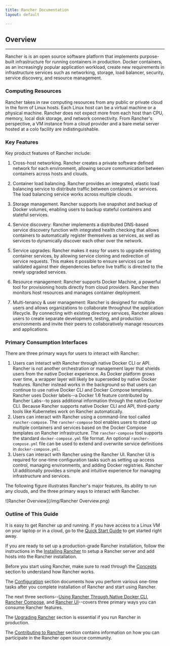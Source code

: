 ```yaml
---
title: Rancher Documentation
layout: default

---
```


## Overview
---

Rancher is is an open source software platform that implements purpose-built infrastructure for running containers in production. Docker containers, as an increasingly popular application workload, create new requirements in infrastructure services such as networking, storage, load balancer, security, service discovery, and resource management.

### Computing Resources

Rancher takes in raw computing resources from any public or private cloud in the form of Linux hosts. Each Linux host can be a virtual machine or a physical machine. Rancher does not expect more from each host than CPU, memory, local disk storage, and network connectivity. From Rancher's perspective, a VM instance from a cloud provider and a bare metal server hosted at a colo facility are indistinguishable.

### Key Features

Key product features of Rancher include: 

1. Cross-host networking. Rancher creates a private software defined network for each environment, allowing secure communication between containers across hosts and clouds.

2. Container load balancing. Rancher provides an integrated, elastic load balancing service to distribute traffic between containers or services. The load balancing service works across multiple clouds.

3. Storage management. Rancher supports live snapshot and backup of Docker volumes, enabling users to backup stateful containers and stateful services.

4.	Service discovery: Rancher implements a distributed DNS-based service discovery function with integrated health checking that allows containers to automatically register themselves as services, as well as services to dynamically discover each other over the network.

5.	Service upgrades: Rancher makes it easy for users to upgrade existing container services, by allowing service cloning and redirection of service requests.  This makes it possible to ensure services can be validated against their dependencies before live traffic is directed to the newly upgraded services. 

6.	Resource management: Rancher supports Docker Machine, a powerful tool for provisioning hosts directly from cloud providers. Rancher then monitors host resources and manages container deployment.

7. Multi-tenancy & user management: Rancher is designed for multiple users and allows organizations to collaborate throughout the application lifecycle. By connecting with existing directory services, Rancher allows users to create separate development, testing, and production environments and invite their peers to collaboratively manage resources and applications.

### Primary Consumption Interfaces

There are three primary ways for users to interact with Rancher:

1. Users can interact with Rancher through native Docker CLI or API. Rancher is not another orchestration or management layer that shields users from the native Docker experience. As Docker platform grows over time, a wrapper layer will likely be superseded by native Docker features. Rancher instead works in the background so that users can continue to use native Docker CLI and Docker Compose templates. Rancher uses Docker labels--a Docker 1.6 feature contributed by Rancher Labs--to pass additional information through the native Docker CLI.  Because Rancher supports native Docker CLI and API, third-party tools like Kubernetes work on Rancher automatically.
2. Users can interact with Rancher using a command-line tool called `rancher-compose`. The `rancher-compose` tool enables users to stand up multiple containers and services based on the Docker Compose templates on Rancher infrastructure. The `rancher-compose` tool supports the standard `docker-compose.yml` file format. An optional `rancher-compose.yml` file can be used to extend and overwrite service definitions in `docker-compose.yml`.
3. Users can interact with Rancher using the Rancher UI. Rancher UI is required for one-time configuration tasks such as setting up access control, managing environments, and adding Docker registries. Rancher UI additionally provides a simple and intuitive experience for managing infrastructure and services.

The following figure illustrates Rancher's major features, its ability to run any clouds, and the three primary ways to interact with Rancher.

![Rancher Overview](/img/Rancher Overview.png)

### Outline of This Guide

It is easy to get Rancher up and running. If you have access to a Linux VM on your laptop or in a cloud, go to the [Quick Start Guide](/rancher/docs/quick-start-guide/) to get started right away.

If you are ready to set up a production-grade Rancher installation, follow the instructions in the [Installing Rancher](/rancher/docs/installing-rancher/) to setup a Rancher server and add hosts into the Rancher installation.

Before you start using Rancher, make sure to read through the [Concepts](/rancher/docs/concepts/) section to understand how Rancher works.

The [Configuration](/rancher/docs/configuration/) section documents how you perform various one-time tasks after you complete installation of Rancher and start using Rancher.

The next three sections--[Using Rancher Through Native Docker CLI](/rancher/docs/native-docker/), [Rancher Compose](/rancher/docs/rancher-compose), and [Rancher UI](/rancher/docs/rancher-ui)--covers three primary ways you can consume Rancher features.

The [Upgrading Rancher](/rancher/docs/upgrading) section is essential if you run Rancher in production.

The [Contributing to Rancher](/rancher/docs/contributing) section contains information on how you can participate in the Rancher open source community.

